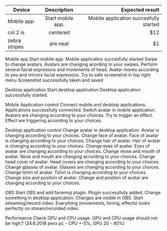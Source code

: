 | Device        | Description           | Expected result  |
| ------------- |:-------------:| -----:|
| Mobile app      | Start mobile app. | Mobile application succesfully started |
| col 2 is      | centered      |   $12 |
| zebra stripes | are neat      |    $1 |






Mobile app	                Start mobile app.	                                        Mobile application succesfully started
	                        Swipe to change avatars.	                                Avatars are changing acording to your swipes.
	                        Perform several facial expresions and movements of head.	Avatar moves according to you and mirrors facial expresions.
	                        Try to safe screenshot in top right menu	                Screenshot successfully taken and saved

Desktop application	        Start desktop application	                                Desktop application successfully started.

Mobile Application control	Connect mobile and desktop applications.	                Applications successfully connected.
	                        Switch avatar in mobile application.	                        Avatars are changing according to your choices.
	                        Try to trigger an effect.	                                Effect are triggering according to your choices.

Desktop application control	Change avatar in desktop application.	                        Avatar is changing according to your choices.
	                        Change face of avatar.	                                        Face of avatar is changing according to your choices.
	                        Change hair of avatar.	                                        Hair of avatar is changing according to your choices.
	                        Change eyes of avatar.	                                        Eyes of avatar are changing according to your choices.
	                        Change mose and mouth of avatar.	                        Nose and mouth are changing according to your choices.
	                        Change head cover of avatar.	                                Head covers are changing according to your choices.
	                        Change glasses of avatar.	                                Glasses are changing according to your choices.
	                        Change tshirt of avatar.	                                Tshirt is changing according to your choices.
	                        Change size and position of avatar.	                        Change and position of avatar are changing according to your choices.

OBS	                        Start OBS and add facemoji plugin.	                        Plugin successfully added.
	                        Change something in desktop application.	                Changes are visible in OBS.
	                        Start streaming/record video.	                                Everything (movements, timing, effects) looks perfectly on stream/recorded video.

Performance	                Check GPU and CPU usage.	                                GPU and CPU usage should not be high.? (24.6.2018 pexx pc - CPU +-5%, GPU 20 - 40%)
